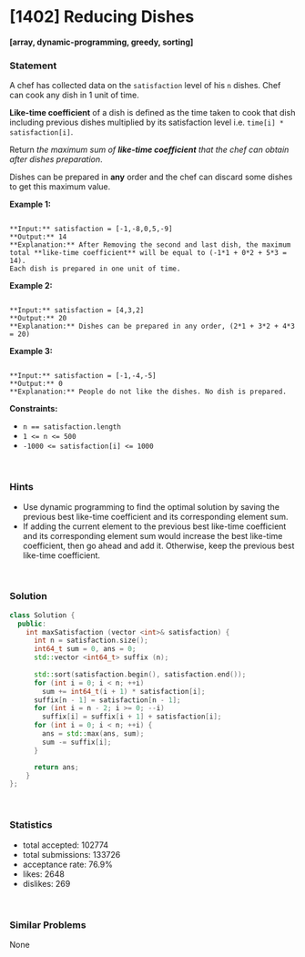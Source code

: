 # [1402] Reducing Dishes

**[array, dynamic-programming, greedy, sorting]**

### Statement

A chef has collected data on the `satisfaction` level of his `n` dishes. Chef can cook any dish in 1 unit of time.

**Like-time coefficient** of a dish is defined as the time taken to cook that dish including previous dishes multiplied by its satisfaction level i.e. `time[i] * satisfaction[i]`.

Return *the maximum sum of **like-time coefficient** that the chef can obtain after dishes preparation*.

Dishes can be prepared in **any** order and the chef can discard some dishes to get this maximum value.


**Example 1:**

```

**Input:** satisfaction = [-1,-8,0,5,-9]
**Output:** 14
**Explanation:** After Removing the second and last dish, the maximum total **like-time coefficient** will be equal to (-1*1 + 0*2 + 5*3 = 14).
Each dish is prepared in one unit of time.
```

**Example 2:**

```

**Input:** satisfaction = [4,3,2]
**Output:** 20
**Explanation:** Dishes can be prepared in any order, (2*1 + 3*2 + 4*3 = 20)

```

**Example 3:**

```

**Input:** satisfaction = [-1,-4,-5]
**Output:** 0
**Explanation:** People do not like the dishes. No dish is prepared.

```

**Constraints:**
* `n == satisfaction.length`
* `1 <= n <= 500`
* `-1000 <= satisfaction[i] <= 1000`


<br />

### Hints

- Use dynamic programming to find the optimal solution by saving the previous best like-time coefficient and its corresponding element sum.
- If adding the current element to the previous best like-time coefficient and its corresponding element sum would increase the best like-time coefficient, then go ahead and add it. Otherwise, keep the previous best like-time coefficient.

<br />

### Solution

```cpp
class Solution {
  public:
    int maxSatisfaction (vector <int>& satisfaction) {
      int n = satisfaction.size();
      int64_t sum = 0, ans = 0;
      std::vector <int64_t> suffix (n);
      
      std::sort(satisfaction.begin(), satisfaction.end());
      for (int i = 0; i < n; ++i)
        sum += int64_t(i + 1) * satisfaction[i];
      suffix[n - 1] = satisfaction[n - 1];
      for (int i = n - 2; i >= 0; --i)
        suffix[i] = suffix[i + 1] + satisfaction[i];
      for (int i = 0; i < n; ++i) {
        ans = std::max(ans, sum);
        sum -= suffix[i];
      }

      return ans;
    }
};
```

<br />

### Statistics

- total accepted: 102774
- total submissions: 133726
- acceptance rate: 76.9%
- likes: 2648
- dislikes: 269

<br />

### Similar Problems

None
